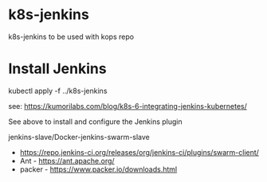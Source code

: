 # k8s-jenkins
k8s-jenkins to be used with kops repo

# Install Jenkins
kubectl apply -f ../k8s-jenkins

see: https://kumorilabs.com/blog/k8s-6-integrating-jenkins-kubernetes/

See above to install and configure the Jenkins plugin

jenkins-slave/Docker-jenkins-swarm-slave
* https://repo.jenkins-ci.org/releases/org/jenkins-ci/plugins/swarm-client/
* Ant - https://ant.apache.org/
* packer - https://www.packer.io/downloads.html
